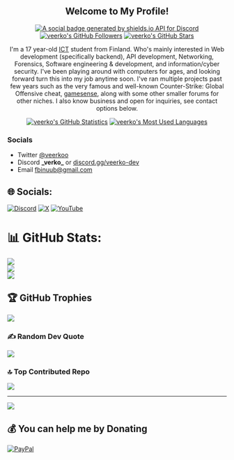 <p align="center">
	<h2 align="center">Welcome to My Profile!</h2>
	<p align="center"><a href="https://discord.gg/JGPVCzvzZA"><img src="https://img.shields.io/discord/1025109551797772348?style=for-the-badge" title="https://discord.gg/JGPVCzvzZA" alt="A social badge generated by shields.io API for Discord"></a> <a href="https://github.com/veerko?tab=followers"><img src="https://img.shields.io/github/followers/veerko?style=for-the-badge" alt="veerko's GitHub Followers" title="veerko's GitHub Followers"></a> <a href="#"><img src="https://img.shields.io/github/stars/veerko?style=for-the-badge" alt="veerko's GitHub Stars" title="veerko's GitHub Stars"></a>
	</p>
</p>

<p align="center">I'm a 17 year-old <a href="https://en.wikipedia.org/wiki/Information_and_communications_technology">ICT</a> student from Finland. Who's mainly interested in Web development (specifically backend), API development, Networking, Forensics, Software engineering & development, and information/cyber security. I've been playing around with computers for ages, and looking forward turn this into my job anytime soon. I've ran multiple projects past few years such as the very famous and well-known Counter-Strike: Global Offensive cheat, <a href="">gamesense</a>, along with some other smaller forums for other niches. I also know business and open for inquiries, see contact options below.
</p>

<p align="center">
	<a href="https://github.com/veerko"><img src="https://github-readme-stats.vercel.app/api?username=veerko&theme=tokyonight&hide=prs,issues&count_private=true" title="veerko's GitHub Statistics" alt="veerko's GitHub Statistics"></a> <a href="https://github.com/veerko"><img src="https://github-readme-stats.vercel.app/api/top-langs/?username=veerko&&theme=tokyonight&layout=compact" title="veerko's Most Used Languages" alt="veerko's Most Used Languages"></a>
</p>

<p>
	<h3>Socials</h3>
	<ul>
		<li>Twitter <a href="https://x.com/veerkoo">@veerkoo</a></li>
		<li>Discord <strong>_verko_</strong> or <a href="https://discord.gg/JGPVCzvzZA">discord.gg/veerko-dev</a></li>
		<li>Email <a href="mailto:fbinuub@gmail.com">fbinuub@gmail.com</a></li>
	</ul>
</p>



## 🌐 Socials:
[![Discord](https://img.shields.io/badge/Discord-%237289DA.svg?logo=discord&logoColor=white)](https://discord.gg/JGPVCzvzZA) [![X](https://img.shields.io/badge/X-black.svg?logo=X&logoColor=white)](https://x.com/veerkoo) [![YouTube](https://img.shields.io/badge/YouTube-%23FF0000.svg?logo=YouTube&logoColor=white)](https://www.youtube.com/channel/UCD9urB1Zpon4IXBAhYnTdTw) 


# 📊 GitHub Stats:
![](https://github-readme-stats.vercel.app/api?username=veerko&theme=shadow_red&hide_border=false&include_all_commits=true&count_private=true)<br/>
![](https://github-readme-streak-stats.herokuapp.com/?user=veerko&theme=shadow_red&hide_border=false)<br/>
![](https://github-readme-stats.vercel.app/api/top-langs/?username=veerko&theme=shadow_red&hide_border=false&include_all_commits=true&count_private=true&layout=compact)

## 🏆 GitHub Trophies
![](https://github-profile-trophy.vercel.app/?username=veerko&theme=radical&no-frame=false&no-bg=true&margin-w=4)

### ✍️ Random Dev Quote
![](https://quotes-github-readme.vercel.app/api?type=horizontal&theme=radical)

### 🔝 Top Contributed Repo
![](https://github-contributor-stats.vercel.app/api?username=veerko&limit=5&theme=dark&combine_all_yearly_contributions=true)

---
[![](https://visitcount.itsvg.in/api?id=veerko&icon=0&color=0)](https://visitcount.itsvg.in)

  ## 💰 You can help me by Donating
  [![PayPal](https://img.shields.io/badge/PayPal-00457C?style=for-the-badge&logo=paypal&logoColor=white)](https://paypal.me/veerkoo) 


